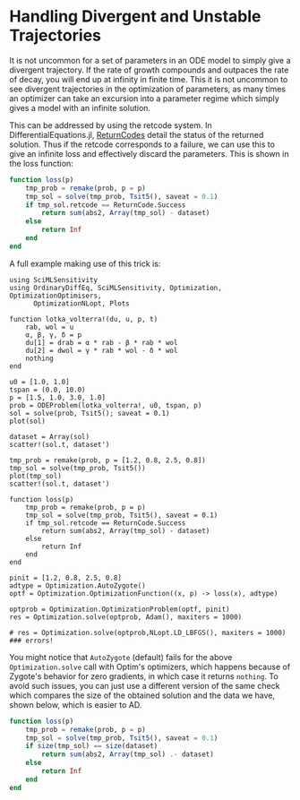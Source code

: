 # Handling Divergent and Unstable Trajectories

It is not uncommon for a set of parameters in an ODE model to simply give a
divergent trajectory. If the rate of growth compounds and outpaces the rate
of decay, you will end up at infinity in finite time. This it is not uncommon
to see divergent trajectories in the optimization of parameters, as many times
an optimizer can take an excursion into a parameter regime which simply gives
a model with an infinite solution.

This can be addressed by using the retcode system. In DifferentialEquations.jl,
[ReturnCodes](https://docs.sciml.ai/DiffEqDocs/stable/basics/solution/#retcodes) detail
the status of the returned solution. Thus if the retcode corresponds to a
failure, we can use this to give an infinite loss and effectively discard the
parameters. This is shown in the loss function:

```julia
function loss(p)
    tmp_prob = remake(prob, p = p)
    tmp_sol = solve(tmp_prob, Tsit5(), saveat = 0.1)
    if tmp_sol.retcode == ReturnCode.Success
        return sum(abs2, Array(tmp_sol) - dataset)
    else
        return Inf
    end
end
```

A full example making use of this trick is:

```@example divergence
using SciMLSensitivity
using OrdinaryDiffEq, SciMLSensitivity, Optimization, OptimizationOptimisers,
      OptimizationNLopt, Plots

function lotka_volterra!(du, u, p, t)
    rab, wol = u
    α, β, γ, δ = p
    du[1] = drab = α * rab - β * rab * wol
    du[2] = dwol = γ * rab * wol - δ * wol
    nothing
end

u0 = [1.0, 1.0]
tspan = (0.0, 10.0)
p = [1.5, 1.0, 3.0, 1.0]
prob = ODEProblem(lotka_volterra!, u0, tspan, p)
sol = solve(prob, Tsit5(); saveat = 0.1)
plot(sol)

dataset = Array(sol)
scatter!(sol.t, dataset')

tmp_prob = remake(prob, p = [1.2, 0.8, 2.5, 0.8])
tmp_sol = solve(tmp_prob, Tsit5())
plot(tmp_sol)
scatter!(sol.t, dataset')

function loss(p)
    tmp_prob = remake(prob, p = p)
    tmp_sol = solve(tmp_prob, Tsit5(), saveat = 0.1)
    if tmp_sol.retcode == ReturnCode.Success
        return sum(abs2, Array(tmp_sol) - dataset)
    else
        return Inf
    end
end

pinit = [1.2, 0.8, 2.5, 0.8]
adtype = Optimization.AutoZygote()
optf = Optimization.OptimizationFunction((x, p) -> loss(x), adtype)

optprob = Optimization.OptimizationProblem(optf, pinit)
res = Optimization.solve(optprob, Adam(), maxiters = 1000)

# res = Optimization.solve(optprob,NLopt.LD_LBFGS(), maxiters = 1000) ### errors!
```

You might notice that `AutoZygote` (default) fails for the above `Optimization.solve` call
with Optim's optimizers, which happens because of Zygote's behavior for zero gradients, in
which case it returns `nothing`. To avoid such issues, you can just use a different version
of the same check which compares the size of the obtained solution and the data we have,
shown below, which is easier to AD.

```julia
function loss(p)
    tmp_prob = remake(prob, p = p)
    tmp_sol = solve(tmp_prob, Tsit5(), saveat = 0.1)
    if size(tmp_sol) == size(dataset)
        return sum(abs2, Array(tmp_sol) .- dataset)
    else
        return Inf
    end
end
```
